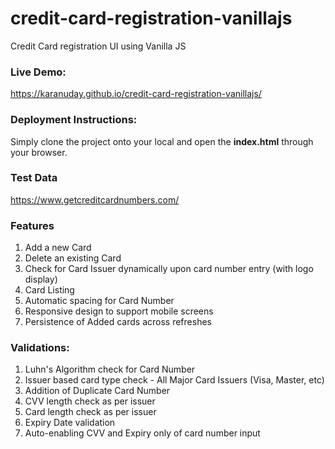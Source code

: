 # credit-card-registration-vanillajs
Credit Card registration UI using Vanilla JS

### Live Demo:

https://karanuday.github.io/credit-card-registration-vanillajs/

### Deployment Instructions:

Simply clone the project onto your local and open the **index.html** through your browser.

### Test Data

https://www.getcreditcardnumbers.com/

### Features

1. Add a new Card
2. Delete an existing Card
3. Check for Card Issuer dynamically upon card number entry (with logo display)
4. Card Listing
5. Automatic spacing for Card Number
6. Responsive design to support mobile screens
7. Persistence of Added cards across refreshes

### Validations:

1. Luhn's Algorithm check for Card Number
2. Issuer based card type check - All Major Card Issuers (Visa, Master, etc)
3. Addition of Duplicate Card Number
4. CVV length check as per issuer
5. Card length check as per issuer
6. Expiry Date validation
7. Auto-enabling CVV and Expiry only of card number input

